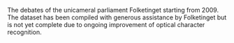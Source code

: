 The debates of the unicameral parliament Folketinget starting from 2009. The dataset has been compiled with generous assistance by Folketinget but is not yet complete due to ongoing improvement of optical character recognition.
